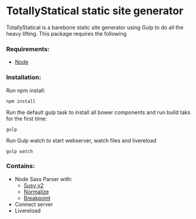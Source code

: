 # TotallyStatical static site generator

TotallyStatical is a barebone static site generator using Gulp to do all the heavy lifting.
This package requires the following

### Requirements:

* [Node]( https://nodejs.org/download/ )

### Installation:

Run npm install:

`npm install`

Run the default gulp task to install all bower components and run build taks for the first time:

`gulp`

Run Gulp watch to start webserver, watch files and livereload

`gulp watch`

### Contains:
* Node Sass Parser with:
  * [Susy v2]( http://susy.oddbird.net/ )
  * [Normalize]( https://github.com/JohnAlbin/normalize-scss )
  * [Breakpoint]( http://breakpoint-sass.com/ )
* Connect server
* Livereload